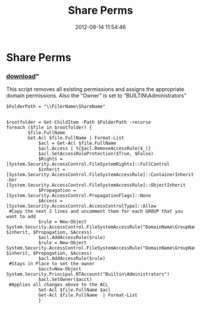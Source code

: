 ﻿---
pid:            3642
parent:         0
children:       
poster:         Littlegun
title:          Share Perms
date:           2012-09-14 11:54:46
format:         posh
---

# Share Perms

### [download](3642.ps1)"

This script removes all existing permissions and assigns the appropriate domain permissions.  Also the “Owner” is set to “BUILTIN\Administrators”

```posh
$FolderPath = "\\FilerName\ShareName"


$rootfolder = Get-ChildItem -Path $FolderPath -recurse 
foreach ($file in $rootfolder) {
        $file.FullName
        Get-Acl $file.FullName | Format-List
            $acl = Get-Acl $file.FullName 
            $acl.Access | %{$acl.RemoveAccessRule($_)} 
            $acl.SetAccessRuleProtection($True, $False) 
            $Rights = [System.Security.AccessControl.FileSystemRights]::FullControl
            $inherit = [System.Security.AccessControl.FileSystemAccessRule]::ContainerInherit -bor [System.Security.AccessControl.FileSystemAccessRule]::ObjectInherit
            $Propagation = [System.Security.AccessControl.PropagationFlags]::None
            $Access = [System.Security.AccessControl.AccessControlType]::Allow
 #Copy the next 2 lines and uncomment them for each GROUP that you want to add      
            $rule = New-Object System.Security.AccessControl.FileSystemAccessRule("DomainName\GroupName",$Rights, $inherit, $Propagation, $Access)
            $acl.AddAccessRule($rule)
            $rule = New-Object System.Security.AccessControl.FileSystemAccessRule("DomainName\GroupName",$Rights, $inherit, $Propagation, $Access)
            $acl.AddAccessRule($rule)
 #Stays in Place to set the owner           
            $acct=New-Object System.Security.Principal.NTAccount("Builtin\Administrators") 
            $acl.SetOwner($acct) 
 #Applies all changes above to the ACL
            Set-Acl $file.FullName $acl 
            Get-Acl $file.FullName  | Format-List
            }
```
